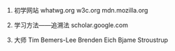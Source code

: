 1. 初学网站
   whatwg.org w3c.org mdn.mozilla.org

2. 学习方法——追溯法
   scholar.google.com
3. 大师
   Tim Bemers-Lee
   Brenden Eich
   Bjame Stroustrup
